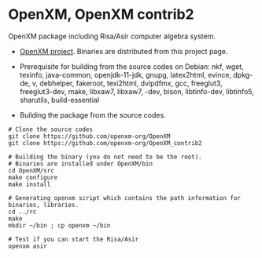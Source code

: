# OpenXM, OpenXM contrib2
OpenXM package including Risa/Asir computer algebra system.

* [OpenXM project](http://www.openxm.org). Binaries are distributed from this project page.

* Prerequisite for building from the source codes on Debian:
nkf, wget, texinfo, java-common, openjdk-11-jdk, gnupg, latex2html, evince, dpkg-de,
v, debhelper, fakeroot, texi2html, dvipdfmx, gcc, freeglut3, freeglut3-dev, make, libxaw7, libxaw7,
-dev, bison, libtinfo-dev, libtinfo5, sharutils, build-essential

* Building the package from the source codes.
```
# Clone the source codes
git clone https://github.com/openxm-org/OpenXM
git clone https://github.com/openxm-org/OpenXM_contrib2

# Building the binary (you do not need to be the root).
# Binaries are installed under OpenXM/bin
cd OpenXM/src
make configure
make install

# Generating openxm script which contains the path information for binaries, libraries.
cd ../rc
make
mkdir ~/bin ; cp openxm ~/bin

# Test if you can start the Risa/Asir
openxm asir
```
